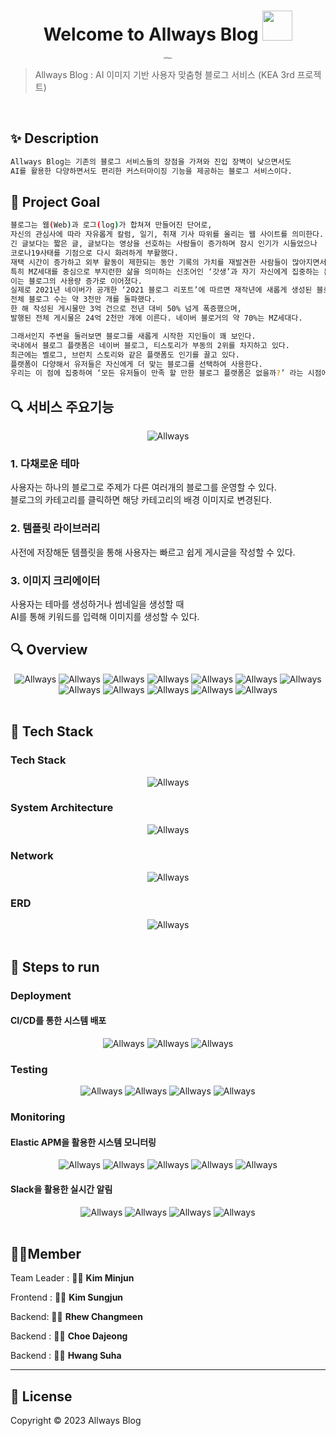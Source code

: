<h1 align="center">Welcome to Allways Blog <img src="https://raw.githubusercontent.com/MartinHeinz/MartinHeinz/master/wave.gif" width="48px"></h1>
<p>
</p>

<center>
    <img src="/assets/img/allways.jpg" alt="Allways" style="zoom:20%;" align="center"/>
</center>



> Allways Blog : AI 이미지 기반 사용자 맞춤형 블로그 서비스 (KEA 3rd 프로젝트)

<br>

## ✨ Description

```sh
Allways Blog는 기존의 블로그 서비스들의 장점을 가져와 진입 장벽이 낮으면서도
AI를 활용한 다양하면서도 편리한 커스터마이징 기능을 제공하는 블로그 서비스이다.
```



## :pushpin: Project Goal

```sh
블로그는 웹(Web)과 로그(log)가 합쳐져 만들어진 단어로,
자신의 관심사에 따라 자유롭게 칼럼, 일기, 취재 기사 따위를 올리는 웹 사이트를 의미한다.
긴 글보다는 짧은 글, 글보다는 영상을 선호하는 사람들이 증가하며 잠시 인기가 시들었으나
코로나19사태를 기점으로 다시 화려하게 부활했다.
재택 시간이 증가하고 외부 활동이 제한되는 동안 기록의 가치를 재발견한 사람들이 많아지면서 블로그가 빛을 보게 되었다.
특히 MZ세대를 중심으로 부지런한 삶을 의미하는 신조어인 ‘갓생’과 자기 자신에게 집중하는 분위기가 인기를 얻었고,
이는 블로그의 사용량 증가로 이어졌다.
실제로 2021년 네이버가 공개한 ‘2021 블로그 리포트’에 따르면 재작년에 새롭게 생성된 블로그 수는 약 200만 개,
전체 블로그 수는 약 3천만 개를 돌파했다.
한 해 작성된 게시물만 3억 건으로 전년 대비 50% 넘게 폭증했으며,
발행된 전체 게시물은 24억 2천만 개에 이른다. 네이버 블로거의 약 70%는 MZ세대다.

그래서인지 주변을 둘러보면 블로그를 새롭게 시작한 지인들이 꽤 보인다.
국내에서 블로그 플랫폼은 네이버 블로그, 티스토리가 부동의 2위를 차지하고 있다.
최근에는 벨로그, 브런치 스토리와 같은 플랫폼도 인기를 끌고 있다.
플랫폼이 다양해서 유저들은 자신에게 더 맞는 블로그를 선택하여 사용한다.
우리는 이 점에 집중하여 ‘모든 유저들이 만족 할 만한 블로그 플랫폼은 없을까?’ 라는 시점에서 해당 프로젝트를 기획했다.

```



## :mag: 서비스 주요기능

<center>
    <img src="/assets/img/requirements.png" alt="Allways"  align="center"/>
</center>

### 1. 다채로운 테마
사용자는 하나의 블로그로 주제가 다른 여러개의 블로그를 운영할 수 있다. <br />
블로그의 카테고리를 클릭하면 해당 카테고리의 배경 이미지로 변경된다.

### 2. 템플릿 라이브러리
사전에 저장해둔 템플릿을 통해 사용자는 빠르고 쉽게 게시글을 작성할 수 있다.

### 3. 이미지 크리에이터
사용자는 테마를 생성하거나 썸네일을 생성할 때 <br />
AI를 통해 키워드를 입력해 이미지를 생성할 수 있다.


## :mag: Overview

<center>
    <img src="/assets/img/overview/overview (1).PNG" alt="Allways"/>
    <img src="/assets/img/overview/overview (2).PNG" alt="Allways"/>
    <img src="/assets/img/overview/overview (3).PNG" alt="Allways"/>
    <img src="/assets/img/overview/overview (4).PNG" alt="Allways"/>
    <img src="/assets/img/overview/overview (5).PNG" alt="Allways"/>
    <img src="/assets/img/overview/overview (6).PNG" alt="Allways"/>
    <img src="/assets/img/overview/overview (7).PNG" alt="Allways"/>
    <img src="/assets/img/overview/overview (8).PNG" alt="Allways"/>
    <img src="/assets/img/overview/overview (9).PNG" alt="Allways"/>
    <img src="/assets/img/overview/overview (10).PNG" alt="Allways"/>
    <img src="/assets/img/overview/overview (11).PNG" alt="Allways"/>
    <img src="/assets/img/overview/overview (12).PNG" alt="Allways"/>
</center>



<br>

## :wrench: Tech Stack

### Tech Stack

<center>
    <img src="/assets/img/techstack.png" alt="Allways"/>
</center>

### System Architecture

<center>
    <img src="/assets/img/arch.png" alt="Allways"/>
</center>

### Network

<center>
    <img src="/assets/img/network.png" alt="Allways"/>
</center>

### ERD

<center>
    <img src="/assets/img/erd.png" alt="Allways"/>
</center>


<br>

## :runner: Steps to run

### Deployment

#### CI/CD를 통한 시스템 배포

<center>
    <img src="/assets/img/deployment/deployment (1).PNG" alt="Allways"/>
    <img src="/assets/img/deployment/deployment (2).PNG" alt="Allways"/>
    <img src="/assets/img/deployment/deployment (3).PNG" alt="Allways"/>
</center>



### Testing

<center>
    <img src="/assets/img/testing/testing (1).PNG" alt="Allways"/>
    <img src="/assets/img/testing/testing (3).PNG" alt="Allways"/>
    <img src="/assets/img/testing/testing (4).PNG" alt="Allways"/>
    <img src="/assets/img/testing/testing (6).PNG" alt="Allways"/>
</center>


### Monitoring

#### Elastic APM을 활용한 시스템 모니터링
<center>
    <img src="/assets/img/monitoring/monitoring (1).PNG" alt="Allways"/>
    <img src="/assets/img/monitoring/monitoring (2).PNG" alt="Allways"/>
    <img src="/assets/img/monitoring/monitoring (3).PNG" alt="Allways"/>
    <img src="/assets/img/monitoring/monitoring (4).PNG" alt="Allways"/>
    <img src="/assets/img/monitoring/monitoring (5).PNG" alt="Allways"/>
</center>

#### Slack을 활용한 실시간 알림
<center>
    <img src="/assets/img/monitoring/monitoring (7).PNG" alt="Allways"/>
    <img src="/assets/img/monitoring/monitoring (8).PNG" alt="Allways"/>
    <img src="/assets/img/monitoring/monitoring (9).PNG" alt="Allways"/>
    <img src="/assets/img/monitoring/monitoring (6).PNG" alt="Allways"/>
</center>



<br>

## 🤼‍♂️Member

Team Leader : 👨‍💻 **Kim Minjun**

Frontend : 👨‍💻 **Kim Sungjun**

Backend: 👨‍💻 **Rhew Changmeen**

Backend : 👩‍💻 **Choe Dajeong**

Backend : 👨‍💻 **Hwang Suha**

<hr>

## 📝 License

Copyright © 2023  Allways Blog  <br>
